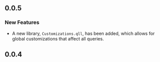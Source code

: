 ## 0.0.5

### New Features

* A new library, `Customizations.qll`, has been added, which allows for global customizations that affect all queries.

## 0.0.4
